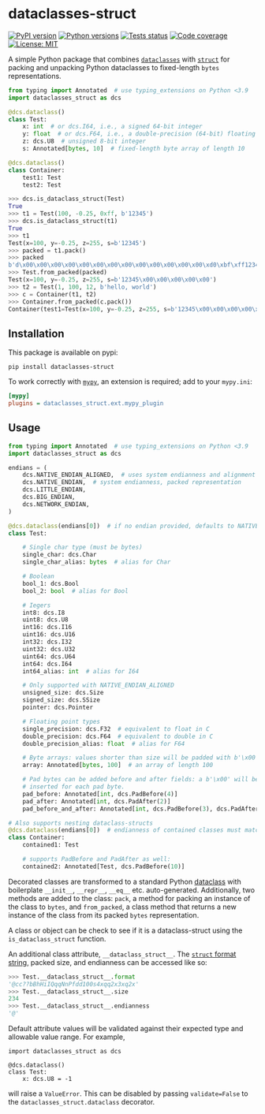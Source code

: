 # dataclasses-struct

[![PyPI version](https://img.shields.io/pypi/v/dataclasses-struct)](https://pypi.org/project/dataclasses-struct/)
[![Python versions](https://img.shields.io/pypi/pyversions/dataclasses-struct)](https://pypi.org/project/dataclasses-struct/)
[![Tests status](https://github.com/harrymander/dataclasses-struct/actions/workflows/test.yml/badge.svg?event=push)]()
[![Code coverage](https://img.shields.io/codecov/c/gh/harrymander/dataclasses-struct)](https://app.codecov.io/gh/harrymander/dataclasses-struct)
[![License: MIT](https://img.shields.io/badge/License-MIT-yellow.svg)](https://github.com/harrymander/dataclasses-struct/blob/main/LICENSE)

A simple Python package that combines
[`dataclasses`](https://docs.python.org/3/library/dataclasses.html) with
[`struct`](https://docs.python.org/3/library/struct.html) for packing and
unpacking Python dataclasses to fixed-length `bytes` representations.

```python
from typing import Annotated  # use typing_extensions on Python <3.9
import dataclasses_struct as dcs

@dcs.dataclass()
class Test:
    x: int  # or dcs.I64, i.e., a signed 64-bit integer
    y: float  # or dcs.F64, i.e., a double-precision (64-bit) floating point
    z: dcs.U8  # unsigned 8-bit integer
    s: Annotated[bytes, 10]  # fixed-length byte array of length 10

@dcs.dataclass()
class Container:
    test1: Test
    test2: Test
```

```python
>>> dcs.is_dataclass_struct(Test)
True
>>> t1 = Test(100, -0.25, 0xff, b'12345')
>>> dcs.is_dataclass_struct(t1)
True
>>> t1
Test(x=100, y=-0.25, z=255, s=b'12345')
>>> packed = t1.pack()
>>> packed
b'd\x00\x00\x00\x00\x00\x00\x00\x00\x00\x00\x00\x00\x00\xd0\xbf\xff12345\x00\x00\x00\x00\x00'
>>> Test.from_packed(packed)
Test(x=100, y=-0.25, z=255, s=b'12345\x00\x00\x00\x00\x00')
>>> t2 = Test(1, 100, 12, b'hello, world')
>>> c = Container(t1, t2)
>>> Container.from_packed(c.pack())
Container(test1=Test(x=100, y=-0.25, z=255, s=b'12345\x00\x00\x00\x00\x00'), test2=Test(x=1, y=100.0, z=12, s=b'hello, wor'))
```

## Installation

This package is available on pypi:

```
pip install dataclasses-struct
```

To work correctly with [`mypy`](https://www.mypy-lang.org/), an extension is
required; add to your `mypy.ini`:

```ini
[mypy]
plugins = dataclasses_struct.ext.mypy_plugin
```

## Usage

```python
from typing import Annotated  # use typing_extensions on Python <3.9
import dataclasses_struct as dcs

endians = (
    dcs.NATIVE_ENDIAN_ALIGNED,  # uses system endianness and alignment
    dcs.NATIVE_ENDIAN,  # system endianness, packed representation
    dcs.LITTLE_ENDIAN,
    dcs.BIG_ENDIAN,
    dcs.NETWORK_ENDIAN,
)

@dcs.dataclass(endians[0])  # if no endian provided, defaults to NATIVE_ENDIAN_ALIGNED
class Test:

    # Single char type (must be bytes)
    single_char: dcs.Char
    single_char_alias: bytes  # alias for Char

    # Boolean
    bool_1: dcs.Bool
    bool_2: bool  # alias for Bool

    # Iegers
    int8: dcs.I8
    uint8: dcs.U8
    int16: dcs.I16
    uint16: dcs.U16
    int32: dcs.I32
    uint32: dcs.U32
    uint64: dcs.U64
    int64: dcs.I64
    int64_alias: int  # alias for I64

    # Only supported with NATIVE_ENDIAN_ALIGNED
    unsigned_size: dcs.Size
    signed_size: dcs.SSize
    pointer: dcs.Pointer

    # Floating point types
    single_precision: dcs.F32  # equivalent to float in C
    double_precision: dcs.F64  # equivalent to double in C
    double_precision_alias: float  # alias for F64

    # Byte arrays: values shorter than size will be padded with b'\x00'
    array: Annotated[bytes, 100]  # an array of length 100

    # Pad bytes can be added before and after fields: a b'\x00' will be
    # inserted for each pad byte.
    pad_before: Annotated[int, dcs.PadBefore(4)]
    pad_after: Annotated[int, dcs.PadAfter(2)]
    pad_before_and_after: Annotated[int, dcs.PadBefore(3), dcs.PadAfter(2)]

# Also supports nesting dataclass-structs
@dcs.dataclass(endians[0])  # endianness of contained classes must match
class Container:
    contained1: Test

    # supports PadBefore and PadAfter as well:
    contained2: Annotated[Test, dcs.PadBefore(10)]
```

Decorated classes are transformed to a standard Python
[dataclass](https://docs.python.org/3/library/dataclasses.html) with boilerplate
`__init__`, `__repr__`, `__eq__` etc. auto-generated. Additionally, two methods
are added to the class: `pack`, a method for packing an instance of the class to
`bytes`, and `from_packed`, a class method that returns a new instance of the
class from its packed `bytes` representation.

A class or object can be check to see if it is a dataclass-struct using the
`is_dataclass_struct` function.

An additional class attribute, `__dataclass_struct__`. The [`struct` format
string](https://docs.python.org/3/library/struct.html#format-strings), packed
size, and endianness can be accessed like so:

```python
>>> Test.__dataclass_struct__.format
'@cc??bBhHiIQqqNnPfdd100s4xqq2x3xq2x'
>>> Test.__dataclass_struct__.size
234
>>> Test.__dataclass_struct__.endianness
'@'
```

Default attribute values will be validated against their expected type and
allowable value range. For example,

```python3
import dataclasses_struct as dcs

@dcs.dataclass()
class Test:
    x: dcs.U8 = -1
```

will raise a `ValueError`. This can be disabled by passing `validate=False` to
the `dataclasses_struct.dataclass` decorator.
